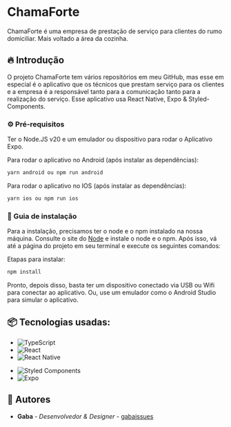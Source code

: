 # ChamaForte

ChamaForte é uma empresa de prestação de serviço para clientes do rumo domiciliar. Mais voltado a área da cozinha.

## 🔥 Introdução

O projeto ChamaForte tem vários repositórios em meu GitHub, mas esse em especial é o aplicativo que os técnicos que prestam serviço para os clientes e a empresa é a responsável tanto para a comunicação tanto para a realização do serviço. Esse aplicativo usa React Native, Expo & Styled-Components.

### ⚙️ Pré-requisitos

Ter o Node.JS v20 e um emulador ou dispositivo para rodar o Aplicativo Expo.


Para rodar o aplicativo no Android (após instalar as dependências):
```bash
yarn android ou npm run android
```

Para rodar o aplicativo no IOS (após instalar as dependências): 
```bash
yarn ios ou npm run ios
```

### 🔨 Guia de instalação

Para a instalação, precisamos ter o node e o npm instalado na nossa máquina. Consulte o site do [Node](https://nodejs.org/en) e 
instale o node e o npm. Após isso, vá até a página do projeto em seu terminal e execute os seguintes comandos:

Etapas para instalar:

```bash
npm install
```

Pronto, depois disso, basta ter um dispositivo conectado via USB ou Wifi para conectar ao aplicativo. Ou, use um emulador como o Android Studio para simular o aplicativo.

## 📦 Tecnologias usadas:

* ![TypeScript](https://img.shields.io/badge/typescript-%23007ACC.svg?style=for-the-badge&logo=typescript&logoColor=white)
* ![React](https://img.shields.io/badge/react-%2320232a.svg?style=for-the-badge&logo=react&logoColor=%2361DAFB)
* ![React Native](https://img.shields.io/badge/react_native-%2320232a.svg?style=for-the-badge&logo=react&logoColor=%2361DAFB)
- ![Styled Components](https://img.shields.io/badge/styled--components-DB7093?style=for-the-badge&logo=styled-components&logoColor=white)
- ![Expo](https://img.shields.io/badge/expo-1C1E24?style=for-the-badge&logo=expo&logoColor=#D04A37)

## 👷 Autores

* **Gaba** - *Desenvolvedor & Designer* - [gabaissues](https://www.linkedin.com/in/ant%C3%B4nio-gabriel-jesus-7989a125b/)
